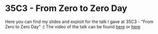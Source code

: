 # 35C3 - From Zero to Zero Day
Here you can find my slides and exploit for the talk I gave at 35C3 - "From Zero to Zero Day" :)
The video of the talk can be found [here](https://www.youtube.com/watch?v=xp1YDOtWohw) or [here](https://media.ccc.de/v/35c3-9657-from_zero_to_zero_day)
